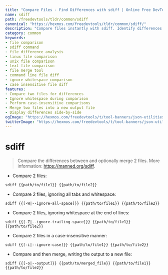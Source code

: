 ```yaml
---
title: "Compare Files - Find Differences with sdiff | Online Free DevTools by Hexmos"
name: sdiff
path: /freedevtools/tldr/common/sdiff
canonical: "https://hexmos.com/freedevtools/tldr/common/sdiff/"
description: "Compare files instantly with sdiff. Identify differences between two files, merge changes, and generate output files. Free online tool, no registration required."
category: common
keywords:
- file comparison
- sdiff command
- file difference analysis
- linux file comparison
- unix file comparison
- text file comparison
- file merge tool
- command line file diff
- ignore whitespace comparison
- case insensitive file diff
features:
- Compare two files for differences
- Ignore whitespace during comparison
- Perform case-insensitive comparisons
- Merge two files into a new output file
- Display differences side-by-side
ogImage: "https://hexmos.com/freedevtools/t/tool-banners/json-utilities-banner.png"
twitterImage: "https://hexmos.com/freedevtools/t/tool-banners/json-utilities-banner.png"
---
```


# sdiff

> Compare the differences between and optionally merge 2 files.
> More information: <https://manned.org/sdiff>.

- Compare 2 files:

`sdiff {{path/to/file1}} {{path/to/file2}}`

- Compare 2 files, ignoring all tabs and whitespace:

`sdiff {{[-W|--ignore-all-space]}} {{path/to/file1}} {{path/to/file2}}`

- Compare 2 files, ignoring whitespace at the end of lines:

`sdiff {{[-Z|--ignore-trailing-space]}} {{path/to/file1}} {{path/to/file2}}`

- Compare 2 files in a case-insensitive manner:

`sdiff {{[-i|--ignore-case]}} {{path/to/file1}} {{path/to/file2}}`

- Compare and then merge, writing the output to a new file:

`sdiff {{[-o|--output]}} {{path/to/merged_file}} {{path/to/file1}} {{path/to/file2}}`
